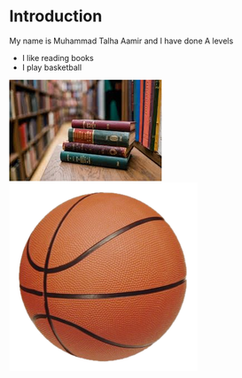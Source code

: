 # Introduction
My name is Muhammad Talha Aamir and I have done A levels
- I like reading books
- I play basketball


![books](https://github.com/Prime-Singularity/0729-task-1/blob/main/image_2024-09-01_140403608.png)
![basketball](https://github.com/Prime-Singularity/0729-task-1/blob/main/image_2024-09-01_135605670.png)

